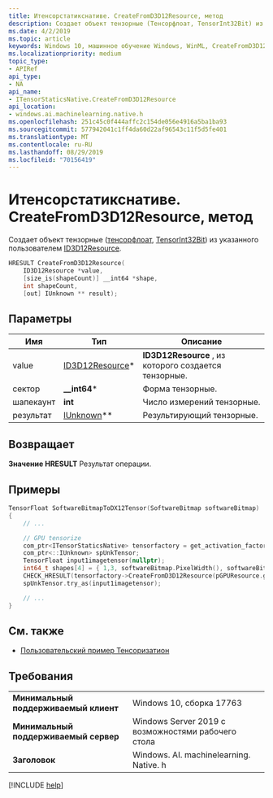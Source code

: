 ```yaml
---
title: Итенсорстатикснативе. CreateFromD3D12Resource, метод
description: Создает объект тензорные (Тенсорфлоат, TensorInt32Bit) из указанного пользователем ID3D12Resource.
ms.date: 4/2/2019
ms.topic: article
keywords: Windows 10, машинное обучение Windows, WinML, CreateFromD3D12Resource
ms.localizationpriority: medium
topic_type:
- APIRef
api_type:
- NA
api_name:
- ITensorStaticsNative.CreateFromD3D12Resource
api_location:
- windows.ai.machinelearning.native.h
ms.openlocfilehash: 251c45c0f444affc2c154de056e4916a5ba1ba93
ms.sourcegitcommit: 577942041c1ff4da60d22af96543c11f5d5fe401
ms.translationtype: MT
ms.contentlocale: ru-RU
ms.lasthandoff: 08/29/2019
ms.locfileid: "70156419"
---
```

# <a name="itensorstaticsnativecreatefromd3d12resource-method"></a>Итенсорстатикснативе. CreateFromD3D12Resource, метод

Создает объект тензорные ([тенсорфлоат](https://docs.microsoft.com/uwp/api/windows.ai.machinelearning.tensorfloat), [TensorInt32Bit](https://docs.microsoft.com/uwp/api/windows.ai.machinelearning.tensorint32bit)) из указанного пользователем [ID3D12Resource](https://docs.microsoft.com/windows/desktop/api/d3d12/nn-d3d12-id3d12resource).

```cpp
HRESULT CreateFromD3D12Resource(
    ID3D12Resource *value,
    [size_is(shapeCount)] __int64 *shape,
    int shapeCount,
    [out] IUnknown ** result);
```

## <a name="parameters"></a>Параметры

| Имя | Тип | Описание |
|------|------|-------------|
| value | [ID3D12Resource](https://docs.microsoft.com/windows/desktop/api/d3d12/nn-d3d12-id3d12resource)* | **ID3D12Resource** , из которого создается тензорные. |
| сектор | **__int64**\* | Форма тензорные. |
| шапекаунт | **int** | Число измерений тензорные. |
| результат | [IUnknown](https://docs.microsoft.com/windows/desktop/api/unknwn/nn-unknwn-iunknown)** | Результирующий тензорные. |

## <a name="returns"></a>Возвращает

**Значение HRESULT** Результат операции.

## <a name="examples"></a>Примеры

```cpp
TensorFloat SoftwareBitmapToDX12Tensor(SoftwareBitmap softwareBitmap)
{
    // ...

    // GPU tensorize
    com_ptr<ITensorStaticsNative> tensorfactory = get_activation_factory<TensorFloat, ITensorStaticsNative>();
    com_ptr<::IUnknown> spUnkTensor;
    TensorFloat input1imagetensor(nullptr);
    int64_t shapes[4] = { 1,3, softwareBitmap.PixelWidth(), softwareBitmap.PixelHeight() };
    CHECK_HRESULT(tensorfactory->CreateFromD3D12Resource(pGPUResource.get(), shapes, 4, spUnkTensor.put()));
    spUnkTensor.try_as(input1imagetensor);

    // ...
}
```

## <a name="see-also"></a>См. также

* [Пользовательский пример Тенсоризатион](https://github.com/Microsoft/Windows-Machine-Learning/tree/master/Samples/CustomTensorization)

## <a name="requirements"></a>Требования

| | |
|-|-|
| **Минимальный поддерживаемый клиент** | Windows 10, сборка 17763 |
| **Минимальный поддерживаемый сервер** | Windows Server 2019 с возможностями рабочего стола |
| **Заголовок** | Windows. AI. machinelearning. Native. h |

[!INCLUDE [help](../../includes/get-help.md)]
